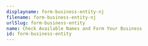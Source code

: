 ```yaml
---
displayname: form-business-entity-nj
filename: form-business-entity-nj
urlSlug: form-business-entity
name: Check Available Names and Form Your Business
id: form-business-entity
---
```

